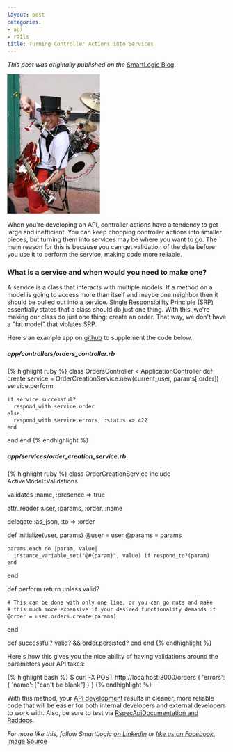 ```yaml
---
layout: post
categories:
- api
- rails
title: Turning Controller Actions into Services
---
```


_This post was originally published on the_
[SmartLogic Blog](http://blog.smartlogicsolutions.com/2012/10/25/api-development/).

<img class="float-img" title="SRP keeps your code from behaving like this. " src="/images/bigonemanband.jpg" alt="SRP keeps your code from behaving like this. " width="213" height="320" />

When you're developing an API, controller actions have a tendency to get large and inefficient. You can keep chopping controller actions into smaller pieces, but turning them into services may be where you want to go. The main reason for this is because you can get validation of the data before you use it to perform the service, making code more reliable.

### What is a service and when would you need to make one?

A service is a class that interacts with multiple models. If a method on a model is going to access more than itself and maybe one neighbor then it should be pulled out into a service. [Single Responsibility Principle (SRP)](http://en.wikipedia.org/wiki/Single_responsibility_principle) essentially states that a class should do just one thing. With this, we're making our class do just one thing: create an order. That way, we don't have a "fat model" that violates SRP.

Here's an example app on [github](http://github.com/oestrich/services_example) to supplement the code below.

##### app/controllers/orders_controller.rb
{% highlight ruby %}
class OrdersController < ApplicationController
  def create
    service = OrderCreationService.new(current_user, params[:order])
    service.perform

    if service.successful?
      respond_with service.order
    else
      respond_with service.errors, :status => 422
    end
  end
end
{% endhighlight %}

##### app/services/order_creation_service.rb
{% highlight ruby %}
class OrderCreationService
  include ActiveModel::Validations

  validates :name, :presence => true

  attr_reader :user, :params, :order, :name

  delegate :as_json, :to => :order

  def initialize(user, params)
    @user = user
    @params = params

    params.each do |param, value|
      instance_variable_set("@#{param}", value) if respond_to?(param)
    end
  end

  def perform
    return unless valid?

    # This can be done with only one line, or you can go nuts and make
    # this much more expansive if your desired functionality demands it
    @order = user.orders.create(params)
  end

  def successful?
    valid? && order.persisted?
  end
end
{% endhighlight %}

Here's how this gives you the nice ability of having validations around the parameters your API takes:

{% highlight bash %}
$ curl -X POST http://localhost:3000/orders
{ 'errors': { 'name': ["can't be blank"] } }
{% endhighlight %}

With this method, your <a href="http://blog.smartlogicsolutions.com/2012/08/28/api-planning-and-proceeding-tell-me-what-youre-working-with/" target="_blank">API development</a> results in cleaner, more reliable code that will be easier for both internal developers and external developers to work with. Also, be sure to test via <a href="http://blog.smartlogicsolutions.com/2012/07/12/curlin-for-docs/" target="_blank">RspecApiDocumentation and Raddocs</a>.

<em>For more like this, follow SmartLogic <a href="http://www.linkedin.com/company/smartlogic-solutions" target="blank_">on LinkedIn</a> or <a href="http://facebook.com/smartlogic" target="blank_">like us on Facebook.</a></em>
<br>
<a href="http://www.flickr.com/photos/megangoodchild/4675235489/" target="_blank">Image Source</a>

